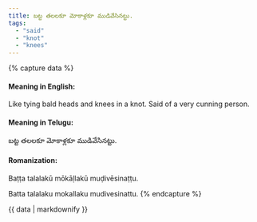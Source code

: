 ```yaml
---
title: బట్ట తలలకూ మోకాళ్లకూ ముడివేసినట్టు.
tags:
  - "said"
  - "knot"
  - "knees"
---
```


{% capture data %}
#### Meaning in English:
Like tying bald heads and knees in a knot.
Said of a very cunning person.

#### Meaning in Telugu:
బట్ట తలలకూ మోకాళ్లకూ ముడివేసినట్టు.

#### Romanization:
Baṭṭa talalakū mōkāḷlakū muḍivēsinaṭṭu.

Batta talalaku mokallaku mudivesinattu.
{% endcapture %}

{{ data | markdownify }}


